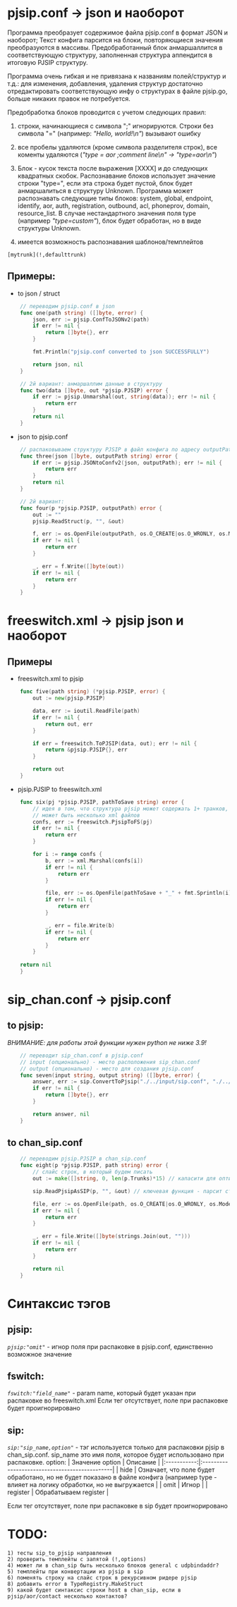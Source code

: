 # **pjsip.conf -> json и наоборот**
Программа преобразует содержимое файла pjsip.conf в формат JSON и наоборот;
Текст конфига парсится на блоки, повторяющиеся значения преобразуются в массивы. 
Предобработанный блок анмаршаллится в соответствующую структуру, заполненная структура аппендится в итоговую PJSIP структуру.

Программа очень гибкая и не привязана к названиям полей/структур и т.д.: для изменения, добавления, удаления структур достаточно отредактировать соответствующую инфу о структурах в файле pjsip.go, больше никаких правок не потребуется.

Предобработка блоков проводится с учетом следующих правил:

1) строки, начинающиеся с символа ";" игнорируются. Строки без символа "=" (например: *"Hello, world!\n"*) вызывают ошибку

2) все пробелы удаляются (кроме символа разделителя строк), все коменты удаляются (*"type = aor ;comment line\n" -> "type=aor\n"*)

3) Блок - кусок текста после выражения [XXXX] и до следующих квадратных скобок. Распознавание блоков использует значение строки "type=", если эта строка будет пустой, блок будет анмаршалиться в структуру Unknown. Программа может распознавать следующие типы блоков: system, global, endpoint, identify, aor, auth, registration, outbound, acl, phoneprov, domain, resource_list. В случае нестандартного значения поля type (например *"type=custom"*), блок будет обработан, но в виде структуры Unknown.

4) имеется возможность распознавания шаблонов/темплейтов
``` 
[mytrunk](!,defaulttrunk)
```

## Примеры:
* to json / struct
```go
    // переводим pjsip.conf в json
    func one(path string) ([]byte, error) {
        json, err := pjsip.ConfToJSONv2(path)
        if err != nil {
            return []byte{}, err
        }

        fmt.Println("pjsip.conf converted to json SUCCESSFULLY")

        return json, nil
    }

    // 2й вариант: анмаршаллим данные в структуру
    func two(data []byte, out *pjsip.PJSIP) error {
        if err := pjsip.Unmarshal(out, string(data)); err != nil {
            return err
        }
        return nil
    }
```
* json to pjsip.conf
```go
    // распаковываем структуру PJSIP в файл конфига по адресу outputPath
    func three(json []byte, outputPath string) error {
        if err := pjsip.JSONtoConfv2(json, outputPath); err != nil {
            return err
        }
        return nil
    }

    // 2й вариант:
    func four(p *pjsip.PJSIP, outputPath) error {
        out := ""
        pjsip.ReadStruct(p, "", &out)

        f, err := os.OpenFile(outputPath, os.O_CREATE|os.O_WRONLY, os.ModePerm)
        if err != nil {
            return err
        }

        _, err = f.Write([]byte(out))
        if err != nil {
            return err
        }
    }
```
# **freeswitch.xml -> pjsip json и наоборот**
## Примеры
* freeswitch.xml to pjsip
```go
    func five(path string) (*pjsip.PJSIP, error) {
        out := new(pjsip.PJSIP)

        data, err := ioutil.ReadFile(path)
        if err != nil {
            return out, err
        }

        if err = freeswitch.ToPJSIP(data, out); err != nil {
            return &pjsip.PJSIP{}, err
        }

        return out
    }
```

* pjsip.PJSIP to freeswitch.xml
```go
    func six(pj *pjsip.PJSIP, pathToSave string) error {
        // идея в том, что структура pjsip может содержать 1+ транков, поэтому на выходе
        // может быть несколько xml файлов
        confs, err := freeswitch.PjsipToFS(pj)
        if err != nil {
            return err
        }

        for i := range confs {
            b, err := xml.Marshal(confs[i])
            if err != nil {
                return err
            }

            file, err := os.OpenFile(pathToSave + "_" + fmt.Sprintln(i), os.O_CREATE|os.O_WRONLY, os.ModePerm)
            if err != nil {
                return err
            }

            _, err = file.Write(b)
            if err != nil {
                return err
            }
        }
        
    return nil
    }
```

# **sip_chan.conf -> pjsip.conf**
## to pjsip:
*ВНИМАНИЕ: для работы этой функции нужен python не ниже 3.9!*
```go
    // переводит sip_chan.conf в pjsip.conf
    // input (опционально) - место расположения sip_chan.conf
    // output (опционально) - место для создания pjsip.conf
    func seven(input string, output string) ([]byte, error) {
        answer, err := sip.ConvertToPjsip("./../input/sip.conf", "./../output/pjsip_from_sip.conf")
        if err != nil {
            return []byte{}, err
        }

        return answer, nil
    }
```
## to chan_sip.conf
```go
    // переводим pjsip.PJSIP в chan_sip.conf
    func eight(p *pjsip.PJSIP, path string) error {
        // слайс строк, в который будем писать
        out := make([]string, 0, len(p.Trunks)*15) // капасити для оптимизации памяти, можно просто out := []string{} 

        sip.ReadPjsipAsSIP(p, "", &out) // ключевая функция - парсит структуру в текст sip.conf

        file, err := os.OpenFile(path, os.O_CREATE|os.O_WRONLY, os.ModePerm)
        if err != nil {
            return err
        }

        _, err = file.Write([]byte(strings.Join(out, ""))) 
        if err != nil {
            return err
        }

        return nil
    }
```
# Синтаксис тэгов
## pjsip:
*`pjsip:"omit"`* - игнор поля при распаковке в pjsip.conf, единственно возможное значение
## fswitch:
*`fswitch:"field_name"`* - param name, который будет указан при распаковке во freeswitch.xml
Если тег отсутствует, поле при распаковке будет проигнорировано
## sip:
*`sip:"sip_name,option"`* - тэг используется только для распаковки pjsip в chan_sip.conf.
sip_name это имя поля, которое будет использовано при распаковке.
option:
| Значение option | Описание |
|:-----------:|:----------------------------------------------|
| hide | Означает, что поле будет обработано, но не будет показано в файле конфига (например type - влияет на логику обработки, но не выгружается |
| omit | Игнор |
| register | Обрабатываем register |

Если тег отсутствует, поле при распаковке в sip будет проигнорировано 

# TODO:
    1) тесты sip_to_pjsip направления
    2) проверить темплейты с запятой (!,options)
    4) может ли в chan_sip быть несколько блоков general c udpbindaddr? 
    5) темплейты при конвертации из pjsip в sip
    6) поменять строку на слайс строк в рекурсивном ридере pjsip
    8) добавить error в TypeRegistry.MakeStruct
    9) какой будет синтаксис строки host в chan_sip, если в pjsip/aor/contact несколько контактов?
    
